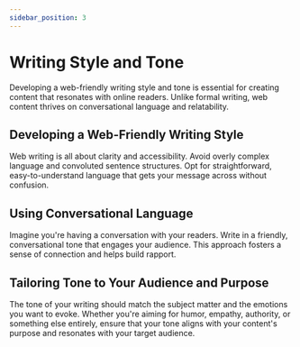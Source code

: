 ```yaml
---
sidebar_position: 3
---
```


# Writing Style and Tone

Developing a web-friendly writing style and tone is essential for creating content that resonates with online readers. Unlike formal writing, web content thrives on conversational language and relatability. 

## Developing a Web-Friendly Writing Style 

Web writing is all about clarity and accessibility. Avoid overly complex language and convoluted sentence structures. Opt for straightforward, easy-to-understand language that gets your message across without confusion. 

## Using Conversational Language 

Imagine you're having a conversation with your readers. Write in a friendly, conversational tone that engages your audience. This approach fosters a sense of connection and helps build rapport. 

## Tailoring Tone to Your Audience and Purpose 

The tone of your writing should match the subject matter and the emotions you want to evoke. Whether you're aiming for humor, empathy, authority, or something else entirely, ensure that your tone aligns with your content's purpose and resonates with your target audience. 